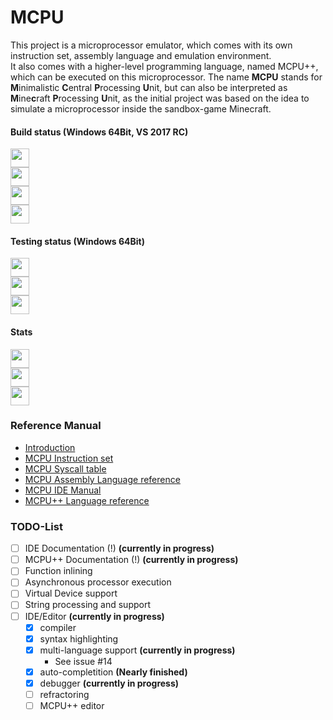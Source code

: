# MCPU
This project is a microprocessor emulator, which comes with its own instruction set, assembly language and emulation environment.  
It also comes with a higher-level programming language, named MCPU++, which can be executed on this microprocessor.
The name **MCPU** stands for **M**inimalistic **C**entral **P**rocessing **U**nit, but can also be interpreted as **M**ine**c**raft **P**rocessing **U**nit, as the initial project was based on the idea to simulate a microprocessor inside the sandbox-game Minecraft.

#### Build status (Windows 64Bit, VS 2017 RC)
[<img src="https://ci.appveyor.com/api/projects/status/k9t9jqap2iemau3c/branch/master?svg=true&pendingText=master%20-%20pending&failingText=master%20-%20failed&passingText=master%20-%20passed" height="30"/>](https://ci.appveyor.com/project/Unknown6656/mcpu/branch/master)<br/>
[<img src="https://ci.appveyor.com/api/projects/status/k9t9jqap2iemau3c/branch/dev?svg=true&pendingText=dev%20-%20pending&failingText=dev%20-%20failed&passingText=dev%20-%20passed" height="30"/>](https://ci.appveyor.com/project/Unknown6656/mcpu/branch/dev)<br/>
[<img src="https://ci.appveyor.com/api/projects/status/k9t9jqap2iemau3c/branch/mcpu%2B%2B?svg=true&pendingText=mcpu%2B%2B%20-%20pending&failingText=mcpu%2B%2B%20-%20failed&passingText=mcpu%2B%2B%20-%20passed" height="30"/>](https://ci.appveyor.com/project/Unknown6656/mcpu/branch/mcpu%2B%2B)<br/>
[<img src="https://img.shields.io/github/release/Unknown6656/MCPU.svg" height="30"/>](https://github.com/Unknown6656/MCPU/releases)

#### Testing status (Windows 64Bit)
[<img src="https://ci.appveyor.com/api/projects/status/fyvayfc9e82xh6eg/branch/master?svg=true&pendingText=master%20-%20pending&failingText=master%20-%20failed&passingText=master%20-%20passed" height="30"/>](https://ci.appveyor.com/project/Unknown6656/mcpu-he9wv/branch/master)<br/>
[<img src="https://ci.appveyor.com/api/projects/status/fyvayfc9e82xh6eg/branch/dev?svg=true&pendingText=dev%20-%20pending&failingText=dev%20-%20failed&passingText=dev%20-%20passed" height="30"/>](https://ci.appveyor.com/project/Unknown6656/mcpu-he9wv/branch/dev)<br/>
[<img src="https://ci.appveyor.com/api/projects/status/fyvayfc9e82xh6eg/branch/mcpu%2B%2B?svg=true&pendingText=mcpu%2B%2B%20-%20pending&failingText=mcpu%2B%2B%20-%20failed&passingText=mcpu%2B%2B%20-%20passed" height="30"/>](https://ci.appveyor.com/project/Unknown6656/mcpu-he9wv/branch/mcpu%2B%2B)

#### Stats
[<img src="https://img.shields.io/issuestats/i/github/Unknown6656/MCPU.svg" height="30"/>](https://github.com/Unknown6656/MCPU/issues)<br/>
[<img src="https://img.shields.io/issuestats/p/github/Unknown6656/MCPU.svg" height="30"/>](https://github.com/Unknown6656/MCPU/pulls)<br/>
[<img src="https://img.shields.io/github/downloads/Unknown6656/MCPU/total.svg" height="30"/><br/>](https://github.com/Unknown6656/MCPU/releases)

### Reference Manual

* [Introduction](https://github.com/Unknown6656/MCPU/tree/master/Documentation/introduction.md)
* [MCPU Instruction set](https://github.com/Unknown6656/MCPU/tree/master/Documentation/instruction-set.md)
* [MCPU Syscall table](https://github.com/Unknown6656/MCPU/tree/mastern/Documentation/syscalls.md)
* [MCPU Assembly Language reference](https://github.com/Unknown6656/MCPU/tree/master/Documentation/language-reference.md)
* [MCPU IDE Manual](https://github.com/Unknown6656/MCPU/tree/master/Documentation/ide.md)
* [MCPU++ Language reference](https://github.com/Unknown6656/MCPU/tree/master/Documentation/mcpu++.md)

### TODO-List

- [ ] IDE Documentation (!) **(currently in progress)**
- [ ] MCPU++ Documentation (!) **(currently in progress)**
- [ ] Function inlining
- [ ] Asynchronous processor execution
- [ ] Virtual Device support
- [ ] String processing and support
- [ ] IDE/Editor **(currently in progress)**
    - [x] compiler
    - [x] syntax highlighting
    - [X] multi-language support **(currently in progress)**
        - See issue #14
    - [x] auto-completition **(Nearly finished)**
    - [x] debugger **(currently in progress)**
    - [ ] refractoring
    - [ ] MCPU++ editor
